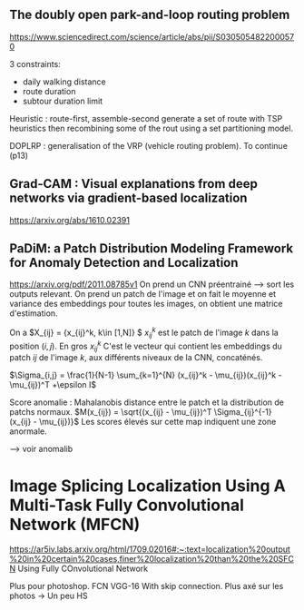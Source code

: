 ## The doubly open park-and-loop routing problem
https://www.sciencedirect.com/science/article/abs/pii/S0305054822000570

3 constraints:
- daily walking distance
- route duration
- subtour duration limit

Heuristic : route-first, assemble-second
generate a set of route with TSP heuristics
then recombining some of the rout using a set partitioning model.

DOPLRP : generalisation of the VRP (vehicle routing problem).
To continue (p13)


## Grad-CAM : Visual explanations from deep networks via gradient-based localization
https://arxiv.org/abs/1610.02391


## PaDiM: a Patch Distribution Modeling Framework for Anomaly Detection and Localization
https://arxiv.org/pdf/2011.08785v1
On prend un CNN préentrainé --> sort les outputs relevant.
On prend un patch de l'image et on fait le moyenne et variance des embeddings pour toutes les images, on obtient une matrice d'estimation.

On a $X_{ij} = \{x_{ij}^k, k\in [1,N]\} $ $x_{ij}^k$ est le patch de l'image $k$ dans la position $(i,j)$.
En gros $x_{ij}^k$ C'est le vecteur qui contient les embeddings du patch $ij$ de l'image $k$, aux différents niveaux de la CNN, concaténés.

$\Sigma_{i,j} = \frac{1}{N-1} \sum_{k=1}^{N} (x_{ij}^k - \mu_{ij})(x_{ij}^k - \mu_{ij})^T +\epsilon I$

Score anomalie : 
Mahalanobis distance entre le patch et la distribution de patchs normaux.
$M(x_{ij}) = \sqrt{(x_{ij} - \mu_{ij})^T \Sigma_{ij}^{-1} (x_{ij} - \mu_{ij})}$
Les scores élevés sur cette map indiquent une zone anormale.

--> voir anomalib


# Image Splicing Localization Using A Multi-Task Fully Convolutional Network (MFCN)
https://ar5iv.labs.arxiv.org/html/1709.02016#:~:text=localization%20output%20in%20certain%20cases,finer%20localization%20than%20the%20SFCN
Using Fully COnvolutional Network

Plus pour photoshop. FCN VGG-16
With skip connection. Plus axé sur les photos -> Un peu HS

